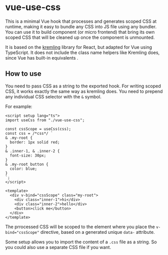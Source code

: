 # vue-use-css

This is a minimal Vue hook that processes and generates scoped CSS at runtime, making it easy to bundle any CSS into JS file using any bundler. You can use it to build component (or micro frontend) that bring its own scoped CSS that will be cleaned up once the component is unmounted.

It is based on the [kremling](https://github.com/CanopyTax/kremling) library for React, but adapted for Vue using TypeScript. It does not include the class name helpers like Kremling does, since Vue has built-in equivalents .

## How to use

You need to pass CSS as a string to the exported hook. For writing scoped CSS, it works exactly the same way as kremling does. You need to prepend any individual CSS selector with the `&` symbol.

For example:

```vue
<script setup lang="ts">
import useCss from "./vue-use-css";

const cssScope = useCss(css);
const css = /*css*/ `
& .my-root {
  border: 1px solid red;
}
& .inner-1, & .inner-2 {
  font-size: 30px;
}
& .my-root button {
  color: blue;
}
`;
</script>

<template>
  <div v-bind="cssScope" class="my-root">
    <div class="inner-1">hi</div>
    <div class="inner-2">hello</div>
    <button>click me</button>
  </div>
</template>
```

The prrocessed CSS will be scoped to the element where you place the `v-bind="cssScope"` directive, based on a generated unique `data-` attribute.

Some setup allows you to import the content of a `.css` file as a string. So you could also use a separate CSS file if you want.
